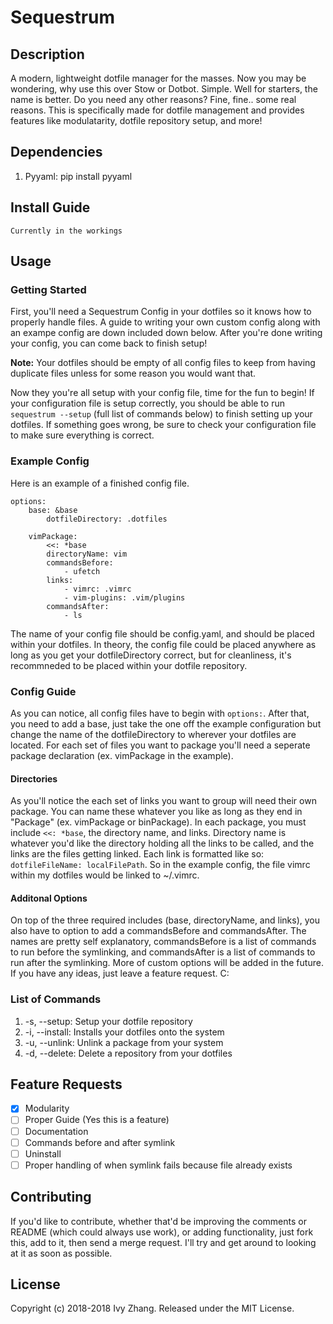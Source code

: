 # Sequestrum
## Description
A modern, lightweight dotfile manager for the masses. Now you may be wondering, why use this over Stow or Dotbot. Simple.
Well for starters, the name is better. Do you need any other reasons? Fine, fine.. some real reasons.
This is specifically made for dotfile management and provides features like modulatarity, dotfile repository setup, and more!

## Dependencies
1. Pyyaml: pip install pyyaml

## Install Guide
`Currently in the workings`

## Usage
### Getting Started
First, you'll need a Sequestrum Config in your dotfiles so it knows how to properly handle files. A guide to writing 
your own custom config along with an exampe config are down included down below. After you're done writing your config,
you can come back to finish setup! 

**Note:** Your dotfiles should be empty of all config files to keep from having duplicate files unless for some reason you
would want that.

Now they you're all setup with your config file, time for the fun to begin! If your configuration file is setup correctly, you
should be able to run `sequestrum --setup` (full list of commands below) to finish setting up your dotfiles. If something goes 
wrong, be sure to check your configuration file to make sure everything is correct.

### Example Config
Here is an example of a finished config file.

```
options:
    base: &base
        dotfileDirectory: .dotfiles
    
    vimPackage:
        <<: *base
        directoryName: vim
        commandsBefore:
            - ufetch
        links:
            - vimrc: .vimrc
            - vim-plugins: .vim/plugins
        commandsAfter:
            - ls

```

The name of your config file should be config.yaml, and should be placed within your dotfiles. In theory, the config file
could be placed anywhere as long as you get your dotfileDirectory correct, but for cleanliness, it's recommneded to be placed
within your dotfile repository.

### Config Guide
As you can notice, all config files have to begin with `options:`. After that, you need to add a base, just take the one off the
example configuration but change the name of the dotfileDirectory to wherever your dotfiles are located. For each set of files you
want to package you'll need a seperate package declaration (ex. vimPackage in the example).

#### Directories
As you'll notice the each set of links you want to group will need their own package. You can name these whatever you like as long 
as they end in "Package" (ex. vimPackage or binPackage). In each package, you must include `<<: *base`, the directory name, and 
links. Directory name is whatever you'd like the directory holding all the links to be called, and the links are the files getting linked.
Each link is formatted like so: `dotfileFileName: localFilePath`. So in the example config, the file vimrc within my dotfiles would be 
linked to ~/.vimrc.

#### Additonal Options
On top of the three required includes (base, directoryName, and links), you also have to option to add a commandsBefore and commandsAfter.
The names are pretty self explanatory, commandsBefore is a list of commands to run before the symlinking, and commandsAfter is a list 
of commands to run after the symlinking. More of custom options will be added in the future. If you have any ideas, just leave a feature
request. C:

### List of Commands
1. -s, --setup: Setup your dotfile repository
2. -i, --install: Installs your dotfiles onto the system
3. -u, --unlink: Unlink a package from your system
4. -d, --delete: Delete a repository from your dotfiles

## Feature Requests
- [X] Modularity
- [ ] Proper Guide (Yes this is a feature)
- [ ] Documentation
- [ ] Commands before and after symlink
- [ ] Uninstall
- [ ] Proper handling of when symlink fails because file already exists

## Contributing
If you'd like to contribute, whether that'd be improving the comments or README (which could always use work), or adding functionality,
just fork this, add to it, then send a merge request. I'll try and get around to looking at it as soon as possible.

## License
Copyright (c) 2018-2018 Ivy Zhang. Released under the MIT License.
